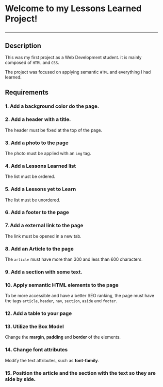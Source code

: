 # Welcome  to my Lessons Learned Project!<hr>

## Description

This was my first project as a Web Development student. it is mainly composed of `HTML` and `CSS`. 

The project was focused on applying semantic `HTML` and everything I had learned.

## Requirements

### 1. Add a background color do the page.

### 2. Add a header with a title.

The header must be fixed at the top of the page.

### 3. Add a photo to the page

The photo must be applied with an `img` tag.

### 4. Add a Lessons Learned list

The list must be ordered.

### 5. Add a Lessons yet to Learn

The list must be unordered.

### 6. Add a footer to the page

### 7. Add a external link to the page

The link must be opened in a new tab.

### 8. Add an Article to the page

The `article` must have more than 300 and less than 600 characters.

### 9. Add a section with some text.

### 10. Apply semantic HTML elements to the page

To be more accessible and have a better SEO ranking, the page must have the tags `article`, `header`, `nav`, `section`, `aside` and `footer`. 

### 12. Add a table to your page

### 13. Utilize the Box Model

Change the **margin**, **padding** and **border** of the elements.

### 14. Change font attributes
Modify the text attributes, such as  **font-family**.

### 15. Position the article and the section with the text so they are side by side.
